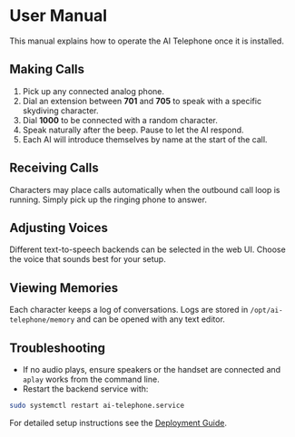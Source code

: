 # User Manual

This manual explains how to operate the AI Telephone once it is installed.

## Making Calls
1. Pick up any connected analog phone.
2. Dial an extension between **701** and **705** to speak with a specific skydiving character.
3. Dial **1000** to be connected with a random character.
4. Speak naturally after the beep. Pause to let the AI respond.
5. Each AI will introduce themselves by name at the start of the call.

## Receiving Calls
Characters may place calls automatically when the outbound call loop is running.
Simply pick up the ringing phone to answer.

## Adjusting Voices
Different text-to-speech backends can be selected in the web UI. Choose the
voice that sounds best for your setup.

## Viewing Memories
Each character keeps a log of conversations. Logs are stored in
`/opt/ai-telephone/memory` and can be opened with any text editor.

## Troubleshooting
- If no audio plays, ensure speakers or the handset are connected and `aplay`
  works from the command line.
 - Restart the backend service with:
  ```bash
  sudo systemctl restart ai-telephone.service
  ```

For detailed setup instructions see the [Deployment Guide](deployment.md).
